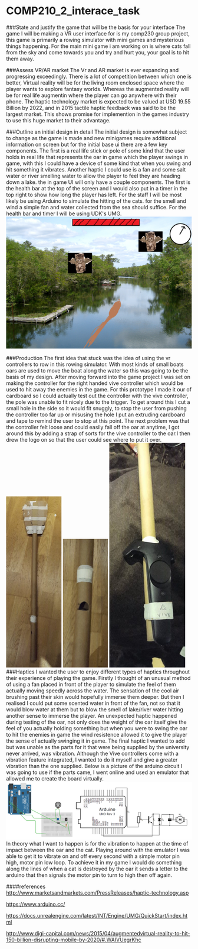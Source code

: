# COMP210_2_interace_task

###State and justify the game that will be the basis for your interface
The game I will be making a VR user interface for is my comp230 group project, this game is primarily a rowing simulator with mini games and mysterious things happening. For the main mini game i am working on is where cats fall from the sky and come towards you and try and hurt you, your goal is to hit them away. 



###Assess VR/AR market
The Vr and AR market is ever expanding and progressing exceedingly. There is a lot of competition between which one is better, Virtual reality will be for the living room enclosed space where the player wants to explore fantasy worlds. Whereas the augmented reality will be for real life augmentin where the player can go anywhere with their phone. 
The haptic technology market is expected to be valued at USD 19.55 Billion by 2022, and in 2015 tactile haptic feedback was said to be the largest market. This shows promise for implemention in the games industry to use this huge market to their advantage.



###Outline an initial design in detail
The initial design is somewhat subject to change as the game is made and new minigames require additional information on screen but for the initial base ui there are a few key components. The first is a real life stick or pole of some kind that the user holds in real life that represents the oar in game which the player swings in game, with this I could have a device of some kind that when you swing and hit something it vibrates. Another haptic I could use is a fan and some salt water or river smelling water to allow the player to feel they are heading down a lake. 
the in game UI will only have a couple components. The first is the  health bar at the top of the screen and I would also put in a timer in the top right to show how long the player has left.
For the staff I will be most likely be using Arduino to simulate the hitting of the cats. for the smell and wind a simple fan and water collected from the sea should suffice. For the health bar and timer I will be using UDK's UMG.
![alt tag](https://github.com/TheHarlander/COMP210_2_interace_task/blob/master/Part-A/basicUIDesign.png?raw=true)


###Production
The first idea that stuck was the idea of using the vr controllers to row in this rowing simulator. With most kinds of small boats oars are used to move the boat along the water so this was going to be the basis of my design. After moving forward into the game project I was set on making the controller for the right handed vive controller which would be used to hit away the enemies in the game. For this prototype I made it our of cardboard so I could actually test out the controller with the vive controller, the pole was unable to fit nicely due to the trigger. To get around this I cut a small hole in the side so it would fit snuggly, to stop the user from pushing the controller too far up or misusing the hole I put an extruding cardboard and tape to remind the user to stop at this point.
The next problem was that the controller felt loose and could easily fall off the oar at anytime, I got around this by adding a strap of sorts for the vive controller to the oar.I then drew the logo on so that the user could see where to put it over.
![alt tag](https://github.com/TheHarlander/COMP210_2_interace_task/blob/master/Images/Oar.png?raw=true)
![alt tag](https://github.com/TheHarlander/COMP210_2_interace_task/blob/master/Images/TriggerHole.png?raw=true)
![alt tag](https://github.com/TheHarlander/COMP210_2_interace_task/blob/master/Images/ViveWithBrace.png?raw=true)
###Haptics
I wanted the user to enjoy different types of haptics throughout their experience of playing the game. Firstly I thought of an unusual method of using a fan placed in front of the player to simulate the feel of them actually moving speedly across the water. The sensation of the cool air brushing past their skin would hopefully immerse them deeper. But then I realised I could put some scented water in front of the fan, not so that it would blow water at them but to blow the smell of lake/river water hitting another sense to immerse the player. An unexpected haptic happened during testing of the oar, not only does the weight of the oar itself give the feel of you actually holding something but when you were to swing the oar to hit the enemies in game the wind resistence allowed it to give the player the sense of actually swinging it in game. The final haptic I wanted to add but was unable as the parts for it that were being supplied by the university never arrived, was vibration. Although the Vive controllers come with a vibration feature integrated, I wanted to do it myself and give a greater vibration than the one supplied. 
Below is a picture of the arduino circuit I was going to use if the parts came, I went online and used an emulator that allowed me to create the board virtually.
![alt tag](https://github.com/TheHarlander/COMP210_2_interace_task/blob/master/Images/Arduino.png?raw=true)
In theory what I want to happen is for the vibration to happen at the time of impact between the oar and the cat. Playing around with the emulator I was able to get it to vibrate on and off every second with a simple motor pin high, motor pin low loop. To achieve it in my game I would do something along the lines of when a cat is destroyed by the oar it sends a letter to the arduino that then signals the motor pin to turn to high then off again.


####references
http://www.marketsandmarkets.com/PressReleases/haptic-technology.asp

https://www.arduino.cc/

https://docs.unrealengine.com/latest/INT/Engine/UMG/QuickStart/index.html 

http://www.digi-capital.com/news/2015/04/augmentedvirtual-reality-to-hit-150-billion-disrupting-mobile-by-2020/#.WAIVUegrKhc 
